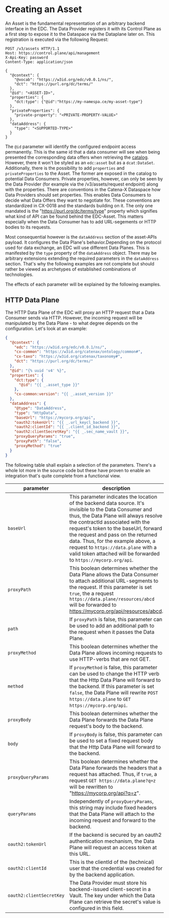 # Creating an Asset

An Asset is the fundamental representation of an arbitrary backend interface in the EDC. The Data Provider registers it
with its Control Plane as a first step to expose it to the Dataspace via the Dataplane later on. This registration is
executed via the following Request:

```http
POST /v3/assets HTTP/1.1
Host: https://control.plane/api/management
X-Api-Key: password
Content-Type: application/json

{
  "@context": {
    "@vocab": "https://w3id.org/edc/v0.0.1/ns/",
    "dct": "https://purl.org/dc/terms/"
  },
  "@id": "<ASSET-ID>",
  "properties": {
    "dct:type": {"@id":"https://my-namespa.ce/my-asset-type"}
  },
  "privateProperties": {
    "private-property": "<PRIVATE-PROPERTY-VALUE>"
  },
  "dataAddress": {
    "type": "<SUPPORTED-TYPE>"
  }
}
```

The `@id` parameter will identify the configured endpoint access permanently. This is the same id that a
data consumer will see when being presented the corresponding data offers when retrieving the [catalog](5-catalog.md).
However, there it won't be styled as an `edc:asset` but as a `dcat:DataSet`. Additionally, there is the possibility to
add `properties` and `privateProperties` to the Asset. The former are exposed in the catalog to potential Data
Consumers.
Private properties, however, can only be seen by the Data Provider (for example via the /v3/assets/request endpoint)
along with the properties. There are conventions in the Catena-X Dataspace how Data Providers should set properties. This enables
Data Consumers to decide what Data Offers they want to negotiate for. These conventions are standardized in CX-0018 and
the standards building on it. The only one mandated is the "https://purl.org/dc/terms/type" property which signifies what
kind of API can be found behind the EDC-Asset. This matters especially when the Data Consumer has to add URL-segements or
HTTP bodies to its requests.

Most consequential however is the `dataAddress` section of the asset-APIs payload. It configures the Data Plane's
behavior.Depending on the protocol used for data exchange, an EDC will use different Data Planes. This is manifested by
the `type` property of the `dataAddress` object. There
may be arbitrary extensions extending the required parameters in the `dataAddress` section. That's why the following
examples are not complete but should rather be viewed as archetypes of established combinations of technologies.

The effects of each parameter will be explained by the following examples.

## HTTP Data Plane

The HTTP Data Plane of the EDC will proxy an HTTP request that a Data Consumer sends via HTTP. However, the incoming
request will be manipulated by the Data Plane - to what degree depends on the configuration. Let's look at an example:

```json
{
  "@context": {
    "edc": "https://w3id.org/edc/v0.0.1/ns/",
    "cx-common": "https://w3id.org/catenax/ontology/common#",
    "cx-taxo": "https://w3id.org/catenax/taxonomy#",
    "dct": "https://purl.org/dc/terms/"
  },
  "@id": "{% uuid 'v4' %}",
  "properties": {
    "dct:type": {
      "@id": "{{ _.asset_type }}"
    },
    "cx-common:version": "{{ _.asset_version }}"
  },
  "dataAddress": {
    "@type": "DataAddress",
    "type": "HttpData",
    "baseUrl": "https://mycorp.org/api",
    "oauth2:tokenUrl": "{{ _.url_keycl_backend }}",
    "oauth2:clientId": "{{ _.client_id_backend }}",
    "oauth2:clientSecretKey": "{{ _.sec_name_vault }}",
    "proxyQueryParams": "true",
    "proxyPath": "false",
    "proxyMethod": "true"
  }
}
```
The following table shall explain a selection of the parameters. There's a whole lot more in the source code but these
have proven to enable an integration that's quite complete from a functional view.

| parameter                | description                                                                                                                                                                                                                                                                                                                                                                                                        | mandatory | default |
|--------------------------|--------------------------------------------------------------------------------------------------------------------------------------------------------------------------------------------------------------------------------------------------------------------------------------------------------------------------------------------------------------------------------------------------------------------|-----------|---------|
| `baseUrl`                | This parameter indicates the location of the backend data source. It's invisible to the Data Consumer and thus, the Data Plane will always resolve the contractId associated with the request's token to the baseUrl, forward the request and pass on the returned data. Thus, for the example above, a request to `https://data.plane` with a valid token attached will be forwarded to `https://mycorp.org/api`. | yes       | -       |
| `proxyPath`              | This boolean determines whether the Data Plane allows the Data Consumer to attach additional URL-segments to the request. If this parameter is set `true`, the a request `https://data.plane/resources/abcd` will be forwarded to  https://mycorp.org/api/resources/abcd.                                                                                                                                          | no        | false   |
| `path`                   | If `proxyPath` is false, this parameter can be used to add an additional path to the request when it passes the Data Plane.                                                                                                                                                                                                                                                                                        | no        | null    |
| `proxyMethod`            | This boolean determines whether the Data Plane allows incoming requests to use HTTP-verbs that are not GET.                                                                                                                                                                                                                                                                                                        | no        | false   |
| `method`                 | If `proxyMethod` is false, this parameter can be used to change the HTTP verb that the Http Data Plane will forward to the backend. If this parameter is set `false`, the Data Plane will rewrite `POST https://data.plane` to `GET https://mycorp.org/api`.                                                                                                                                                       | no        | "GET"   |
| `proxyBody`              | This boolean determines whether the Data Plane forwards the Data Plane request's body to the backend.                                                                                                                                                                                                                                                                                                              | no        | false   |
| `body`                   | If `proxyBody` is false, this parameter can be used to set a fixed request body that the Http Data Plane will forward to the backend.                                                                                                                                                                                                                                                                              | no        | null    |
| `proxyQueryParams`       | This boolean determines whether the Data Plane forwards the headers that a request has attached. Thus, if `true`, a request `GET https://data.plane?q=z` will be rewritten to "https://mycorp.org/api?q=z".                                                                                                                                                                                                        | no        | false   |
| `queryParams`            | Independently of `proxyQueryParams`, this string may include fixed headers that the Data Plane will attach to the incoming request and forward to the backend.                                                                                                                                                                                                                                                     | no        | null    |
| `oauth2:tokenUrl`        | If the backend is secured by an oauth2 authentication mechanism, the Data Plane will request an access token at this URL.                                                                                                                                                                                                                                                                                          | no        | null    |
| `oauth2:clientId`        | This is the clientId of the (technical) user that the credential was created for by the backend application.                                                                                                                                                                                                                                                                                                       | no        | null    |
| `oauth2:clientSecretKey` | The Data Provider must store his backend-issued client-secret in a Vault. The key under which the Data Plane can retrieve the secret's value is configured in this field.                                                                                                                                                                                                                                          | no        | null    |




